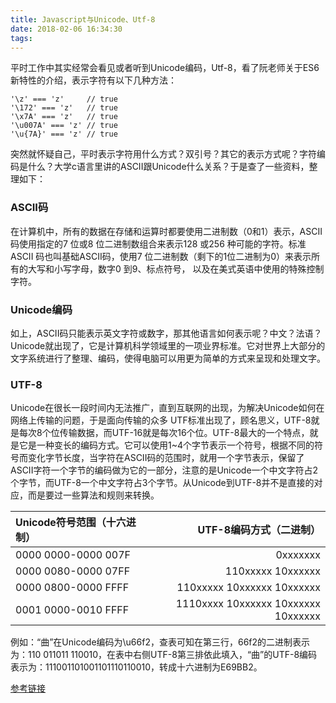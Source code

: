 ```yaml
---
title: Javascript与Unicode、Utf-8
date: 2018-02-06 16:34:30
tags:
---
```

平时工作中其实经常会看见或者听到Unicode编码，Utf-8，看了阮老师关于ES6新特性的介绍，表示字符有以下几种方法：

```
'\z' === 'z'     // true
'\172' === 'z'   // true
'\x7A' === 'z'   // true
'\u007A' === 'z' // true
'\u{7A}' === 'z' // true
```

突然就怀疑自己，平时表示字符用什么方式？双引号？其它的表示方式呢？字符编码是什么？大学c语言里讲的ASCII跟Unicode什么关系？于是查了一些资料，整理如下：

### ASCII码
在计算机中，所有的数据在存储和运算时都要使用二进制数（0和1）表示，ASCII 码使用指定的7 位或8 位二进制数组合来表示128 或256 种可能的字符。标准ASCII 码也叫基础ASCII码，使用7 位二进制数（剩下的1位二进制为0）来表示所有的大写和小写字母，数字0 到9、标点符号， 以及在美式英语中使用的特殊控制字符。

### Unicode编码
如上，ASCII码只能表示英文字符或数字，那其他语言如何表示呢？中文？法语？Unicode就出现了，它是计算机科学领域里的一项业界标准。它对世界上大部分的文字系统进行了整理、编码，使得电脑可以用更为简单的方式来呈现和处理文字。

### UTF-8
Unicode在很长一段时间内无法推广，直到互联网的出现，为解决Unicode如何在网络上传输的问题，于是面向传输的众多 UTF标准出现了，顾名思义，UTF-8就是每次8个位传输数据，而UTF-16就是每次16个位。UTF-8最大的一个特点，就是它是一种变长的编码方式。它可以使用1~4个字节表示一个符号，根据不同的符号而变化字节长度，当字符在ASCII码的范围时，就用一个字节表示，保留了ASCII字符一个字节的编码做为它的一部分，注意的是Unicode一个中文字符占2个字节，而UTF-8一个中文字符占3个字节。从Unicode到UTF-8并不是直接的对应，而是要过一些算法和规则来转换。


| Unicode符号范围（十六进制）      |   UTF-8编码方式（二进制） |
| :--------                     | --------:|
| 0000 0000-0000 007F           | 0xxxxxxx |
| 0000 0080-0000 07FF           | 110xxxxx 10xxxxxx|
| 0000 0800-0000 FFFF           | 110xxxxx 10xxxxxx 10xxxxxx |
| 0001 0000-0010 FFFF           | 1110xxxx 10xxxxxx 10xxxxxx 10xxxxxx|

例如：“曲”在Unicode编码为\u66f2，查表可知在第三行，66f2的二进制表示为：110 011011 110010，在表中右侧UTF-8第三排依此填入，“曲”的UTF-8编码表示为：111001101001101110110010，转成十六进制为E69BB2。

[参考链接](https://foofish.net/unicode_utf-8.html)

